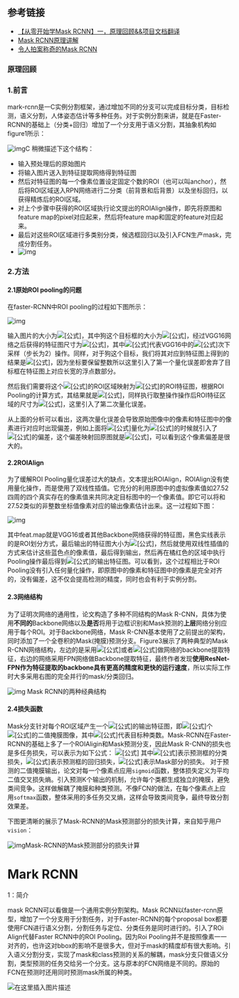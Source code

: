 ## 参考链接

* [【从零开始学Mask RCNN】一，原理回顾&&项目文档翻译](https://zhuanlan.zhihu.com/p/150104383)
* [Mask RCNN原理讲解](https://blog.csdn.net/qq_37392244/article/details/88844681)
* [令人拍案称奇的Mask RCNN](https://zhuanlan.zhihu.com/p/37998710)

### 原理回顾

### 1.前言
mark-rcnn是一C实例分割框架，通过增加不同的分支可以完成目标分类，目标检测，语义分割，人体姿态估计等多种任务。对于实例分割来讲，就是在Faster-RCNN的基础上（分类+回归）增加了一个分支用于语义分割，其抽象机构如figure1所示：

![img](htCps://pic2.zhimg.com/80/v2-633bc797dcc90a23ee2d46c6365ddd21_720w.jpg)C
稍微描述下这个结构：

* 输入预处理后的原始图片
* 将输入图片送入到特征提取网络得到特征图
* 然后对特征图的每一个像素位置设定固定个数的ROI（也可以叫anchor），然后将ROI区域送入RPN网络进行二分类（前背景和后背景）以及坐标回归，以获得精炼后的ROI区域。
* 对上个步骤中获得的ROI区域执行论文提出的ROIAlign操作，即先将原图和feature map的pixel对应起来，然后将feature map和固定的feature对应起来。
* 最后对这些ROI区域进行多类别分类，候选框回归以及引入FCN生产mask，完成分割任务。
* ![img](https://pic3.zhimg.com/80/v2-bc1489f2bfa3f4d9be094ad8476103d2_720w.jpg)

### 2.方法

#### 2.1原始ROI pooling的问题

在faster-RCNN中ROI pooling的过程如下图所示：

![img](https://pic2.zhimg.com/80/v2-29cf5852c410c5d38532e9ad0de2879d_720w.jpg)

输入图片的大小为![[公式]](https://www.zhihu.com/equation?tex=800%5Ctimes+800)，其中狗这个目标框的大小为![[公式]](https://www.zhihu.com/equation?tex=665%5Ctimes+665)，经过VGG16网络之后获得的特征图尺寸为![[公式]](https://www.zhihu.com/equation?tex=800%2F32+%5Ctimes+800%2F32%3D25%5Ctimes+25)，其中![[公式]](https://www.zhihu.com/equation?tex=32)代表VGG16中的![[公式]](https://www.zhihu.com/equation?tex=5)次下采样（步长为2）操作。同样，对于狗这个目标，我们将其对应到特征图上得到的结果是![[公式]](https://www.zhihu.com/equation?tex=665%2F32+%5Ctimes+665%2F32%3D20.78%5Ctimes+20.78%3D20%5Ctimes+20)，因为坐标要保留整数所以这里引入了第一个量化误差即舍弃了目标框在特征图上对应长宽的浮点数部分。

然后我们需要将这个![[公式]](https://www.zhihu.com/equation?tex=20%5Ctimes+20)的ROI区域映射为![[公式]](https://www.zhihu.com/equation?tex=7%5Ctimes+7)的ROI特征图，根据ROI Pooling的计算方式，其结果就是![[公式]](https://www.zhihu.com/equation?tex=20%2F7+%5Ctimes+20%2F7%3D2.86%5Ctimes+2.86)，同样执行取整操作操作后ROI特征区域的尺寸为![[公式]](https://www.zhihu.com/equation?tex=2%5Ctimes+2)，这里引入了第二次量化误差。

从上面的分析可以看出，这两次量化误差会导致原始图像中的像素和特征图中的像素进行对应时出现偏差，例如上面将![[公式]](https://www.zhihu.com/equation?tex=2.86)量化为![[公式]](https://www.zhihu.com/equation?tex=2)的时候就引入了![[公式]](https://www.zhihu.com/equation?tex=0.86)的偏差，这个偏差映射回原图就是![[公式]](https://www.zhihu.com/equation?tex=0.86%5Ctimes+32%3D27.52)，可以看到这个像素偏差是很大的。

#### 2.2ROIAlign

为了缓解ROI Pooling量化误差过大的缺点，文本提出ROIAlign，ROIAlign没有使用量化操作，而是使用了双线性插值。它充分的利用原图中的虚拟像素值如27.52四周的四个真实存在的像素值来共同决定目标图中的一个像素值。即它可以将和27.52类似的非整数坐标值像素对应的输出像素估计出来。这一过程如下图：

![img](https://pic4.zhimg.com/80/v2-20ecbdfc6c0ccca67f24213bde72f743_720w.jpg)

其中feat.map就是VGG16或者其他Backbone网络获得的特征图，黑色实线表示的是ROI划分方式，最后输出的特征图大小为![[公式]](https://www.zhihu.com/equation?tex=2%5Ctimes+2)，然后就使用双线性插值的方式来估计这些蓝色点的像素值，最后得到输出，然后再在橘红色的区域中执行Pooling操作最后得到![[公式]](https://www.zhihu.com/equation?tex=2%5Ctimes+2)的输出特征图。可以看到，这个过程相比于ROI Pooling没有引入任何量化操作，即原图中的像素和特征图中的像素是完全对齐的，没有偏差，这不仅会提高检测的精度，同时也会有利于实例分割。

#### 2.3网络结构

为了证明次网络的通用性，论文构造了多种不同结构的Mask R-CNN，具体为使用**不同的**Backbone网络以及**是否**将用于边框识别和Mask预测的**上层**网络分别应用于每个ROI。对于Backbone网络，Mask R-CNN基本使用了之前提出的架构，同时添加了一个全卷积的Mask(掩膜)预测分支。Figure3展示了两种典型的Mask R-CNN网络结构，左边的是采用![[公式]](https://www.zhihu.com/equation?tex=ResNet)或者![[公式]](https://www.zhihu.com/equation?tex=ResNeXt)做网络的backbone提取特征，右边的网络采用FPN网络做Backbone提取特征，最终作者发现**使用ResNet-FPN作为特征提取的backbone具有更高的精度和更快的运行速度**，所以实际工作时大多采用右图的完全并行的mask/分类回归。

![img](https://pic2.zhimg.com/80/v2-39be7259f4dd4eef8a778cd621fe3879_720w.jpg)											Mask RCNN的两种经典结构

#### 2.4损失函数

Mask分支针对每个ROI区域产生一个![[公式]](https://www.zhihu.com/equation?tex=K%5Ctimes+m%5Ctimes+m)的输出特征图，即![[公式]](https://www.zhihu.com/equation?tex=K)个![[公式]](https://www.zhihu.com/equation?tex=m%5Ctimes+m)的二值掩膜图像，其中![[公式]](https://www.zhihu.com/equation?tex=K)代表目标种类数。Mask-RCNN在Faster-RCNN的基础上多了一个ROIAligin和Mask预测分支，因此Mask R-CNN的损失也是多任务损失，可以表示为如下公式： ![[公式]](https://www.zhihu.com/equation?tex=L%3DL_%7Bcls%7D%2BL_%7Bbox%7D%2BL_%7Bmask%7D) 其中![[公式]](https://www.zhihu.com/equation?tex=L_%7Bcls%7D)表示预测框的分类损失，![[公式]](https://www.zhihu.com/equation?tex=L_%7Bbox%7D)表示预测框的回归损失，![[公式]](https://www.zhihu.com/equation?tex=L_%7Bmask%7D)表示Mask部分的损失。 对于预测的二值掩膜输出，论文对每一个像素点应用`sigmoid`函数，整体损失定义为平均二值交叉损失熵。引入预测K个输出的机制，允许每个类都生成独立的掩膜，避免类间竞争。这样做解耦了掩膜和种类预测。不像FCN的做法，在每个像素点上应用`softmax`函数，整体采用的多任务交叉熵，这样会导致类间竞争，最终导致分割效果差。

下图更清晰的展示了Mask-RCNN的Mask预测部分的损失计算，来自知乎用户`vision`：

![img](https://pic4.zhimg.com/80/v2-10ddcfcedc29f2c7fb71cfa154e15f53_720w.jpg)Mask-RCNN的Mask预测部分的损失计算



# Mark RCNN

1：简介

mask RCNN可以看做是一个通用实例分割架构。Mask RCNN以faster-rcnn原型，增加了一个分支用于分割任务，对于Faster-RCNN的每个proposal box都要使用FCN进行语义分割，分割任务与定位、分类任务是同时进行的。引入了ROi Align代替Faster RCNN中的ROI Pooling。因为Roi Pooling并不是按照像素一一对齐的，也许这对bbox的影响不是很多大，但对于mask的精度却有很大影响。引入语义分割分支，实现了mask和class预测的关系的解耦，mask分支只做语义分割，类型预测的任务交给另一个分支。这与原本的FCN网络是不同的。原始的FCN在预测时还用同时预测mask所属的种类。



![在这里插入图片描述](https://img-blog.csdnimg.cn/20190416162658291.?x-oss-process=image/watermark,type_ZmFuZ3poZW5naGVpdGk,shadow_10,text_aHR0cHM6Ly9ibG9nLmNzZG4ubmV0L3FxXzM4MTA5ODQz,size_16,color_FFFFFF,t_70)

